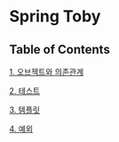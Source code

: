 # Spring Toby

## Table of Contents

[1. 오브젝트와 의존관계](chapter1/README.md)

[2. 테스트](chapter2/README.md)

[3. 템플릿](chapter3/README.md)

[4. 예외](chapter4/README.md)